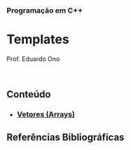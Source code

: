 ### Programação em C++

# Templates

Prof. Eduardo Ono

<br>

## Conteúdo

  * ### [Vetores (Arrays)](./arrays/README.md)


## Referências Bibliográficas

<br>
